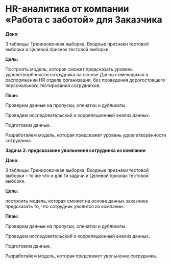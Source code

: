 # HR-аналитика от компании «Работа с заботой» для Заказчика

**Дано**: 

3 таблицы: Тренировочная выборка, Входные признаки тестовой выборки и Целевой признак тестовой выборки.

**Цель:**

Построить модель, которая сможет предсказать уровень удовлетворённости сотрудника на основе Данных имеющихся в распоряжении HR отдела организации, без проведения дорогостоящего персонального тестирования сотрудников.

**План:**

Проверим данные на пропуски, опечатки и дубликаты.

Проведем исследовательский и корреляционный анализ данных.

Подготовим данные.

Разработайем модель, которая предскажет уровень удовлетворённости сотрудника.

**Задача 2: предсказание увольнения сотрудника из компании**

**Дано**: 

3 таблицы: Тренировочная выборка, Входные признаки тестовой выборки - то же что и для 1й задачи и Целевой признак тестовой выборки.

**Цель:**

построить модель, которая сможет на основе данных заказчика предсказать то, что сотрудник уволится из компании.

**План:**

Проверим данные на пропуски, опечатки и дубликаты.

Проведем исследовательский и корреляционный анализ данных.

Подготовим данные.

Разработайем модель, которая предскажет увольнение сотрудника.
